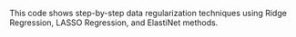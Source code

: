 This code shows step-by-step data regularization techniques using Ridge Regression, LASSO Regression, and ElastiNet methods.
